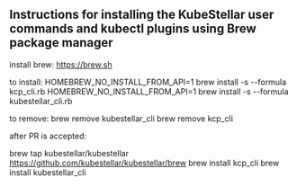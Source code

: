 ## Instructions for installing the KubeStellar user commands and kubectl plugins using Brew package manager

install brew:
    https://brew.sh

to install:
    HOMEBREW_NO_INSTALL_FROM_API=1 brew install -s --formula kcp_cli.rb
    HOMEBREW_NO_INSTALL_FROM_API=1 brew install -s --formula kubestellar_cli.rb

to remove: 
    brew remove kubestellar_cli
    brew remove kcp_cli


after PR is accepted:

brew tap kubestellar/kubestellar https://github.com/kubestellar/kubestellar/brew
brew install kcp_cli
brew install kubestellar_cli
